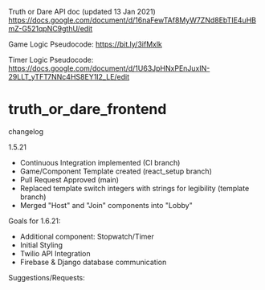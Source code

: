 Truth or Dare API doc (updated 13 Jan 2021) https://docs.google.com/document/d/16naFewTAf8MyW7ZNd8EbTIE4uHBmZ-G521qpNC9gthU/edit

Game Logic Pseudocode: https://bit.ly/3ifMxlk

Timer Logic Pseudocode: https://docs.google.com/document/d/1U63JpHNxPEnJuxIN-29LLT_yTFT7NNc4HS8EY1I2_LE/edit

# truth_or_dare_frontend

changelog

1.5.21
- Continuous Integration implemented (CI branch)
- Game/Component Template created (react_setup branch)
- Pull Request Approved (main)
- Replaced template switch integers with strings for legibility (template branch)
- Merged "Host" and "Join" components into "Lobby" 

Goals for 1.6.21:
- Additional component: Stopwatch/Timer
- Initial Styling
- Twilio API Integration
- Firebase & Django database communication


Suggestions/Requests:
